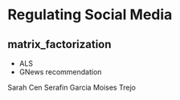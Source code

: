 # Regulating Social Media

## matrix_factorization 
- ALS
- GNews recommendation


Sarah Cen
Serafin Garcia
Moises Trejo
